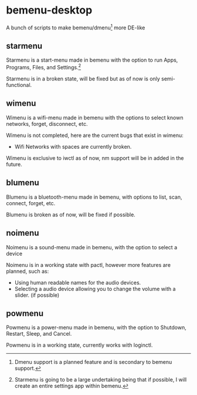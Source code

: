 # bemenu-desktop
A bunch of scripts to make bemenu/dmenu[^1] more DE-like


## starmenu
Starmenu is a start-menu made in bemenu with the option to run Apps, Programs, Files, and Settings.[^2]

Starmenu is in a broken state, will be fixed but as of now is only semi-functional.

## wimenu
Wimenu is a wifi-menu made in bemenu with the options to select known networks, forget, disconnect, etc.

Wimenu is not completed, here are the current bugs that exist in wimenu:
- Wifi Networks with spaces are currently broken.

Wimenu is exclusive to iwctl as of now, nm support will be in added in the future.

## blumenu
Blumenu is a bluetooth-menu made in bemenu, with options to list, scan, connect, forget, etc.

Blumenu is broken as of now, will be fixed if possible.

## noimenu
Noimenu is a sound-menu made in bemenu, with the option to select a device

Noimenu is in a working state with pactl, however more features are planned, such as:
- Using human readable names for the audio devices.
- Selecting a audio device allowing you to change the volume with a slider. (if possible)

## powmenu
Powmenu is a power-menu made in bemenu, with the option to Shutdown, Restart, Sleep, and Cancel.

Powmenu is in a working state, currently works with loginctl.

[^1]: Dmenu support is a planned feature and is secondary to bemenu support.
[^2]: Starmenu is going to be a large undertaking being that if possible, I will create an entire settings app within bemenu.
